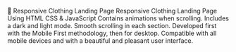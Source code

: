 👕 Responsive Clothing Landing Page
Responsive Clothing Landing Page Using HTML CSS & JavaScript
Contains animations when scrolling.
Includes a dark and light mode.
Smooth scrolling in each section.
Developed first with the Mobile First methodology, then for desktop.
Compatible with all mobile devices and with a beautiful and pleasant user interface.